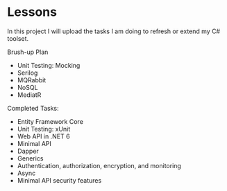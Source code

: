 # Lessons
In this project I will upload the tasks I am doing to refresh or extend my C# toolset. 

Brush-up Plan
- Unit Testing: Mocking
- Serilog
- MQRabbit
- NoSQL
- MediatR

Completed Tasks:
- Entity Framework Core
- Unit Testing: xUnit
- Web API in .NET 6
- Minimal API
- Dapper
- Generics
- Authentication, authorization, encryption, and monitoring
- Async
- Minimal API security features
